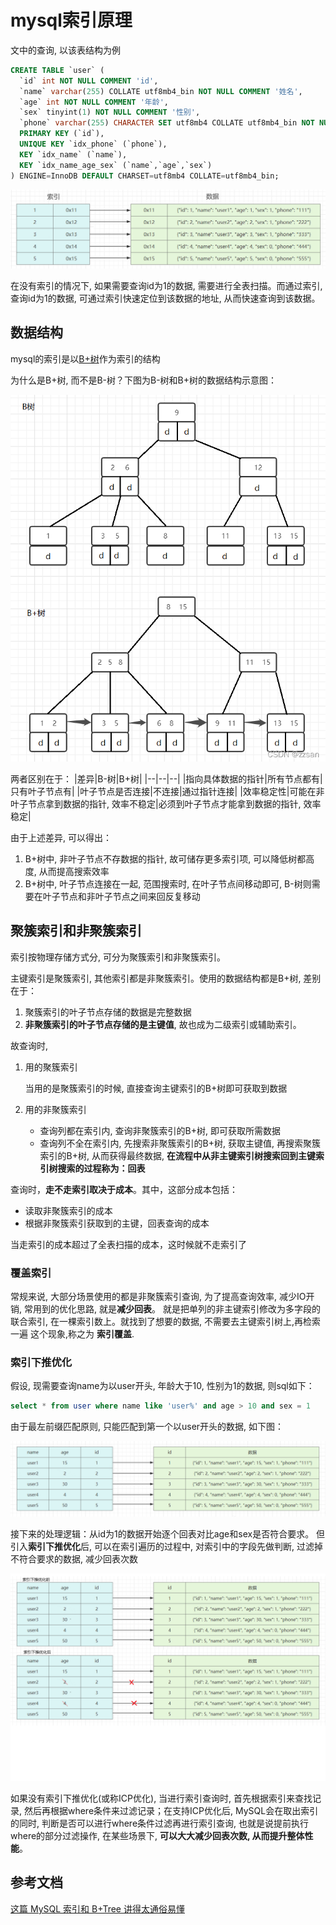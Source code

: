 # mysql索引原理

文中的查询, 以该表结构为例
``` sql
CREATE TABLE `user` (
  `id` int NOT NULL COMMENT 'id',
  `name` varchar(255) COLLATE utf8mb4_bin NOT NULL COMMENT '姓名',
  `age` int NOT NULL COMMENT '年龄',
  `sex` tinyint(1) NOT NULL COMMENT '性别',
  `phone` varchar(255) CHARACTER SET utf8mb4 COLLATE utf8mb4_bin NOT NULL COMMENT '电话',
  PRIMARY KEY (`id`),
  UNIQUE KEY `idx_phone` (`phone`),
  KEY `idx_name` (`name`),
  KEY `idx_name_age_sex` (`name`,`age`,`sex`)
) ENGINE=InnoDB DEFAULT CHARSET=utf8mb4 COLLATE=utf8mb4_bin;
```



![](./img/index_user_tbl.png)

在没有索引的情况下, 如果需要查询id为1的数据, 需要进行全表扫描。而通过索引, 查询id为1的数据, 可通过索引快速定位到该数据的地址, 从而快速查询到该数据。

## 数据结构
mysql的索引是以[B+树](/algorithm/tree/README.md#b树)作为索引的结构

为什么是B+树, 而不是B-树？下图为B-树和B+树的数据结构示意图：

![](/algorithm/tree/img/tree11.png)

两者区别在于：
|差异|B-树|B+树|
|--|--|--|
|指向具体数据的指针|所有节点都有|只有叶子节点有|
|叶子节点是否连接|不连接|通过指针连接|
|效率稳定性|可能在非叶子节点拿到数据的指针, 效率不稳定|必须到叶子节点才能拿到数据的指针, 效率稳定|

由于上述差异, 可以得出：
1. B+树中, 非叶子节点不存数据的指针, 故可储存更多索引项, 可以降低树都高度, 从而提高搜索效率
2. B+树中, 叶子节点连接在一起, 范围搜索时, 在叶子节点间移动即可, B-树则需要在叶子节点和非叶子节点之间来回反复移动


## 聚簇索引和非聚簇索引

索引按物理存储方式分, 可分为聚簇索引和非聚簇索引。

主键索引是聚簇索引, 其他索引都是非聚簇索引。使用的数据结构都是B+树, 差别在于：
1. 聚簇索引的叶子节点存储的数据是完整数据
2. **非聚簇索引的叶子节点存储的是主键值**, 故也成为二级索引或辅助索引。

故查询时, 
1. 用的聚簇索引
    
    当用的是聚簇索引的时候, 直接查询主键索引的B+树即可获取到数据

2. 用的非聚簇索引

    * 查询列都在索引内, 查询非聚簇索引的B+树, 即可获取所需数据
    * 查询列不全在索引内, 先搜索非聚簇索引的B+树, 获取主键值, 再搜索聚簇索引的B+树, 从而获得最终数据, **在流程中从非主键索引树搜索回到主键索引树搜索的过程称为：回表**

查询时，**走不走索引取决于成本**。其中，这部分成本包括：

* 读取非聚簇索引的成本
* 根据非聚簇索引获取到的主键，回表查询的成本

当走索引的成本超过了全表扫描的成本，这时候就不走索引了


### 覆盖索引
常规来说, 大部分场景使用的都是非聚簇索引查询, 为了提高查询效率, 减少IO开销, 常用到的优化思路, 就是**减少回表**。
就是把单列的非主键索引修改为多字段的联合索引, 在一棵索引数上。就找到了想要的数据, 不需要去主键索引树上,再检索一遍 这个现象,称之为 **索引覆盖**.

### 索引下推优化
假设, 现需要查询name为以user开头, 年龄大于10, 性别为1的数据, 则sql如下：
``` sql
select * from user where name like 'user%' and age > 10 and sex = 1
```
由于最左前缀匹配原则, 只能匹配到第一个以user开头的数据, 如下图：

![](./img/index_condition_pushdown_data.png)

接下来的处理逻辑：从id为1的数据开始逐个回表对比age和sex是否符合要求。
但引入**索引下推优化**后, 可以在索引遍历的过程中, 对索引中的字段先做判断, 过滤掉不符合要求的数据, 减少回表次数

![](./img/index_condition_pushdown_data_diff.png)

如果没有索引下推优化(或称ICP优化), 当进行索引查询时, 首先根据索引来查找记录, 然后再根据where条件来过滤记录；在支持ICP优化后, MySQL会在取出索引的同时, 判断是否可以进行where条件过滤再进行索引查询, 也就是说提前执行where的部分过滤操作, 在某些场景下, **可以大大减少回表次数, 从而提升整体性能**。

## 参考文档
[这篇 MySQL 索引和 B+Tree 讲得太通俗易懂](https://zhuanlan.zhihu.com/p/293128007)